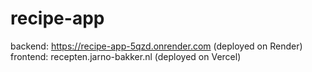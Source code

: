 # recipe-app
backend: https://recipe-app-5qzd.onrender.com (deployed on Render)
frontend: recepten.jarno-bakker.nl (deployed on Vercel)
